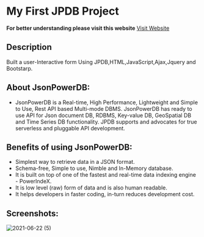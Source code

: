 # My First JPDB Project
**For better understanding please visit this website**
[Visit Website](https://login2explore.com/jpdb/docs.html)
## Description
Built a user-Interactive form Using JPDB,HTML,JavaScript,Ajax,Jquery and Bootstarp.
## About JsonPowerDB:
- JsonPowerDB is a Real-time, High Performance, Lightweight and Simple to Use, Rest API based Multi-mode DBMS. JsonPowerDB has ready to use API for Json document DB, RDBMS, Key-value DB, GeoSpatial DB and Time Series DB functionality. JPDB supports and advocates for true serverless and pluggable API development.
## Benefits of using JsonPowerDB:
- Simplest way to retrieve data in a JSON format.
- Schema-free, Simple to use, Nimble and In-Memory database.
- It is built on top of one of the fastest and real-time data indexing engine - PowerIndeX.
- It is low level (raw) form of data and is also human readable.
- It helps developers in faster coding, in-turn reduces development cost.
## Screenshots:
![2021-06-22 (5)](https://user-images.githubusercontent.com/72221913/122943339-91393c80-d394-11eb-89f5-97dfbbcd721a.png)

